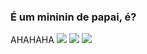 ### É um mininin de papai, é? 
AHAHAHA
![](https://media.tenor.com/RbmvWMGH2fsAAAAd/jojo-anime.gif)
![](https://media.tenor.com/t5z-HbPawH8AAAAd/neco-arc-saul-goodman3d.gif)
![](https://media.tenor.com/6JU0Nsz3ZTcAAAAC/dog-sleeping-napping.gif)
<!--
**FlorzCavaleira/FlorzCavaleira** is a ✨ _special_ ✨ repository because its `README.md` (this file) appears on your GitHub profile.

Here are some ideas to get you started:

- 🔭 I’m currently working on ... desenhista falida
- 🌱 I’m currently learning ... Jojo's Bizarre Adventure
- 👯 I’m looking to collaborate on ... Desenhando uma HQ ebaaaaaaaaa
- 🤔 I’m looking for help with ...
- 💬 Ask me about ... Jojo's Bizarre Adventure, Steven Universo e Undertale
- 📫 How to reach me: ... Falando comigo
- 😄 Pronouns: ... ela/dela
- ⚡ Fun fact: ... Sou muito sabida. Sabo muito, muito mesmo.
-->
